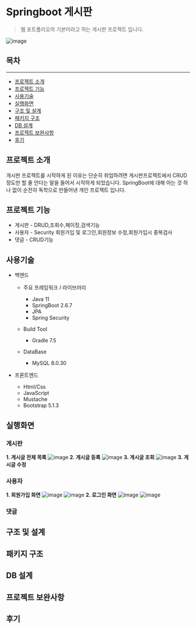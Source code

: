 # Springboot 게시판
>웹 포트폴리오의 기본이라고 하는 게시판 프로젝트 입니다.

![image](https://user-images.githubusercontent.com/103357002/195012500-62b6200a-b088-445e-95e9-b56b2a1d511a.png)




## 목차
___




* [프로젝트 소개](#프로젝트-소개)
* [프로젝트 기능](#프로젝트-기능)
* [사용기술](#사용기술)
* [실행화면](#실행화면)
* [구조 및 설계](#구조-및-설명)
* [패키지 구조](#패키지-구조)
* [DB 설계](#DB-설계)
* [프로젝트 보완사항](#프로젝트-보완사항)
* [후기](#후기)


## 프로젝트 소개

개시판 프로젝트를 시작하게 된 이유는 단순히 취업하려면 게시판프로젝트에서 CRUD정도만 할 줄 안다는 말을 들어서 시작하게 되었습니다.
SpringBoot에 대해 아는 것 하나 없이 순전히 독학으로 만들어낸 개인 프로젝트 입니다.


## 프로젝트 기능

* 게시판 - DRUD,조회수,페이징,검색기능
* 사용자 - Security 회원가입 및 로그인,회원정보 수정,회원가입시 중복검사
* 댓글 - CRUD기능


## 사용기술

* 백엔드
  * 주요 프레임워크 / 라이브러리
    * Java 11
    * SpringBoot 2.6.7
    * JPA
    * Spring Security
    
  * Build Tool
    * Gradle 7.5

  * DataBase
    * MySQL 8.0.30
    
* 프론트엔드
  * Html/Css
  * JavaScript
  * Mustache
  * Bootstrap 5.1.3
  
  
## 실행화면

### **게시판**
**1. 게시글 전체 목록**
![image](https://user-images.githubusercontent.com/103357002/195012956-4f8791e6-5c5c-4d83-b9aa-c28544c22251.png)
**2. 게시글 등록**
![image](https://user-images.githubusercontent.com/103357002/195013065-6b1ac999-8f81-419c-8fc1-05c525a7fda3.png)
**3. 게시글 조회**
![image](https://user-images.githubusercontent.com/103357002/195013145-71955ea2-1a5f-4190-bc2f-f03afa917b5e.png)
**3. 게시글 수정**


### **사용자**
**1. 회원가입 화면**
![image](https://user-images.githubusercontent.com/103357002/195012594-b71f6404-c979-4047-aa9b-30b415ef54bd.png)
![image](https://user-images.githubusercontent.com/103357002/195012634-57ae393e-3d3d-4348-801d-801de3379ead.png)
**2. 로그인 화면**
![image](https://user-images.githubusercontent.com/103357002/195012734-51b704bc-35bf-480f-9b20-f12f5e801387.png)
![image](https://user-images.githubusercontent.com/103357002/195012775-dcc282f6-449f-4cda-937a-ae07d9f3ae6a.png)


### **댓글**




## 구조 및 설계
## 패키지 구조
## DB 설계
## 프로젝트 보완사항
## 후기

